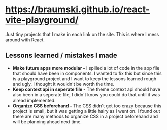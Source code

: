 #  https://braumski.github.io/react-vite-playground/
Just tiny projects that I make in each link on the site. This is where I mess around with React.

## Lessons learned / mistakes I made
- **Make future apps more modular -** I spilled a lot of code in the app file that should have been in components. I wanted to fix this but since this is a playground project and I want to keep the lessons learned rough and ugly, I thought it wouldn't be worth the time.
- **Keep context api in seperate file -** The theme context api should have also been in a seperate file, I didn't know you could do that until it was alread implemented.
- **Organize CSS beforehand -** The CSS didn't get too crazy because this project is small, but it was getting a little hairy as I went on. I found out there are many methods to organize CSS in a project beforehand and will be planning ahead next time.
